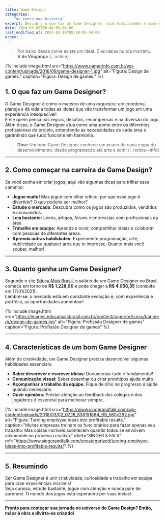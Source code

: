 ```yaml
---
title: Game Design
categories: 
  - "me-conta-uma-historia"
excerpt: Descubra o que faz um Game Designer, suas habilidades e como começar nessa carreira criativa!
date: 2024-03-02T08:48:05-04:00
last_modified_at: 2024-02-10T08:48:05-04:00
ordem: 1
---
```


> Por baixo dessa carne existe um ideal. E as ideias nunca morrem...  
> **V de Vingança**
{: .notice}

{% include image.html
    src="https://www.gamerinfo.com.br/wp-content/uploads/2018/09/game-designer-1.jpg"
    alt="Figura: Design de games."
    caption="Figura: Design de games."
%}

## 1. O que faz um Game Designer?

O Game Designer é como o maestro de uma orquestra: ele coordena, planeja e dá vida a todas as ideias que vão transformar um jogo em uma experiência inesquecível!  
É ele quem pensa nas regras, desafios, recompensas e na diversão do jogo.  
Além disso, o Game Designer atua como uma ponte entre os diferentes profissionais do projeto, entendendo as necessidades de cada área e garantindo que tudo funcione em harmonia.

> **Dica:** Um bom Game Designer conhece um pouco de cada etapa do desenvolvimento, desde programação até arte e som!
{: .notice--info}

---

## 2. Como começar na carreira de Game Design?

Se você sonha em criar jogos, aqui vão algumas dicas para trilhar esse caminho:

- **Jogue muito!** Mas jogue com olhar crítico: por que esse jogo é divertido? O que poderia ser melhor?
- **Estude o mercado:** Descubra como os jogos são produzidos, vendidos e consumidos.
- **Leia bastante:** Livros, artigos, fóruns e entrevistas com profissionais da área.
- **Trabalhe em equipe:** Aprenda a ouvir, compartilhar ideias e colaborar com pessoas de diferentes áreas.
- **Aprenda outras habilidades:** Experimente programação, arte, publicidade ou qualquer área que te interesse. Quanto mais você souber, melhor!

---

## 3. Quanto ganha um Game Designer?

Segundo o site [Educa Mais Brasil](https://www.educamaisbrasil.com.br), o salário de um Game Designer no Brasil começa em torno de **R$ 1.228,90** e pode chegar a **R$ 4.056,35** (consulta em 17/01/2021).  
Lembre-se: o mercado está em constante evolução e, com experiência e portfólio, as oportunidades aumentam!

{% include image.html
    src="https://images.educamaisbrasil.com.br/content/superior/curso/banner/p/design-de-games.jpg"
    alt="Figura: Profissão Designer de games"
    caption="Figura: Profissão Designer de games"
%}

---

## 4. Características de um bom Game Designer

Além de criatividade, um Game Designer precisa desenvolver algumas habilidades essenciais:

- **Saber descrever e escrever ideias:** Documentar tudo é fundamental!
- **Comunicação visual:** Saber desenhar ou criar protótipos ajuda muito.
- **Acompanhar o trabalho da equipe:** Fique de olho no progresso e ajude quando necessário.
- **Ouvir opiniões:** Prestar atenção ao feedback dos colegas e dos jogadores é essencial para melhorar sempre.

{% include image.html
    src="https://www.singerandfalk.com/wp-content/uploads/2018/03/02_07_18_838151864_BB_560x292.jpg"
    alt="Figura: Turning employee ideas into profitable results."
    caption="Muitas empresas treinam os funcionários para fazer apenas seu trabalho. Mas coisas incríveis acontecem quando todos se envolvem ativamente no processo criativo."
    idref="SINGER & FALK"
    ref="https://www.singerandfalk.com/uncategorized/turning-employee-ideas-into-profitable-results/"
%}

---

## 5. Resumindo

Ser Game Designer é unir criatividade, curiosidade e trabalho em equipe para criar experiências incríveis!  
Seja curioso, estude bastante, jogue com atenção e nunca pare de aprender. O mundo dos jogos está esperando por suas ideias!

---

**Pronto para começar sua jornada no universo do Game Design? Então, mãos à obra e divirta-se criando!**